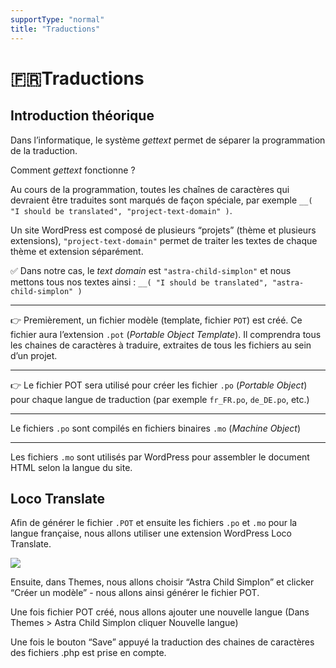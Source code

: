 ```yaml
---
supportType: "normal"
title: "Traductions"
---
```


# 🇫🇷Traductions

## Introduction théorique

Dans l’informatique, le système _gettext_ permet de séparer la programmation de la traduction.

Comment _gettext_ fonctionne ?

Au cours de la programmation, toutes les chaînes de caractères qui devraient être traduites sont marqués de façon spéciale, par exemple `__( "I should be translated", "project-text-domain" )`.  


Un site WordPress est composé de plusieurs “projets” (thème et plusieurs extensions), `"project-text-domain"` permet de traiter les textes de chaque thème et extension séparément.  
  
✅ Dans notre cas, le *text domain* est `"astra-child-simplon"` et nous mettons tous nos textes ainsi : `__( "I should be translated", "astra-child-simplon" )`  
  
---
  
👉 Premièrement, un fichier modèle (template, fichier `POT`) est créé. Ce fichier aura l’extension `.pot` (*Portable Object Template*). Il comprendra tous les chaines   de caractères à traduire, extraites de tous les fichiers au sein d’un projet.  
  
---
  
👉 Le fichier POT sera utilisé pour créer les fichier `.po` (*Portable Object*) pour chaque langue de traduction (par exemple `fr_FR.po`, `de_DE.po`, etc.)  
  
---
  
Le fichiers `.po` sont compilés en fichiers binaires `.mo` (*Machine Object*)  
  
---
  
Les fichiers `.mo` sont utilisés par WordPress pour assembler le document HTML selon la langue du site.  
  

## Loco Translate

Afin de générer le fichier `.POT` et ensuite les fichiers `.po` et `.mo` pour la langue française, nous allons utiliser une extension WordPress Loco Translate.

![](https://paper-attachments.dropbox.com/s_F45F85F9387024D6F24B7C73EA6CDAAB2433290EEB9CB765965C08123927E256_1608015360101_Loco+Translate.png)


Ensuite, dans Themes, nous allons choisir “Astra Child Simplon” et clicker “Créer un modèle” - nous allons ainsi générer le fichier POT.


Une fois fichier POT créé, nous allons ajouter une nouvelle langue (Dans Themes > Astra Child Simplon cliquer Nouvelle langue)


Une fois le bouton “Save” appuyé la traduction des chaines de caractères des fichiers .php est prise en compte.
